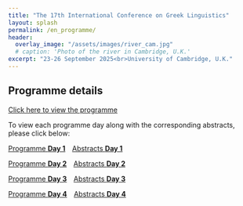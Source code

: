 ```yaml
---
title: "The 17th International Conference on Greek Linguistics"
layout: splash
permalink: /en_programme/
header:
  overlay_image: "/assets/images/river_cam.jpg"
  # caption: 'Photo of the river in Cambridge, U.K.'
excerpt: "23-26 September 2025<br>University of Cambridge, U.K."
---
```


## Programme details

[Click here to view the programme](/downloads/Programme_07_06.pdf)

To view each programme day along with the corresponding abstracts, please click below:

<div style="display: flex; flex-direction: column; gap: 1em;">

  <div style="display: flex; gap: 1em;">
    <a class="day-button" href="/downloads/Programme_07_06_1-2.pdf">Programme <strong>Day 1</strong></a>
    <a class="day-button" href="/downloads/tues_1-2.pdf">Abstracts <strong>Day 1</strong></a>
  </div>

  <div style="display: flex; gap: 1em;">
    <a class="day-button" href="/downloads/Programme_07_06_3-5.pdf">Programme <strong>Day 2</strong></a>
    <a class="day-button" href="/downloads/wed_3-5.pdf">Abstracts <strong>Day 2</strong></a>
  </div>

  <div style="display: flex; gap: 1em;">
    <a class="day-button" href="/downloads/Programme_07_06_6-8.pdf">Programme <strong>Day 3</strong></a>
    <a class="day-button" href="/downloads/thurs_6-8.pdf">Abstracts <strong>Day 3</strong></a>
  </div>

  <div style="display: flex; gap: 1em;">
    <a class="day-button" href="/downloads/Programme_07_06_9-10.pdf">Programme <strong>Day 4</strong></a>
    <a class="day-button" href="/downloads/fri_9-10.pdf">Abstracts <strong>Day 4</strong></a>
  </div>

</div>



